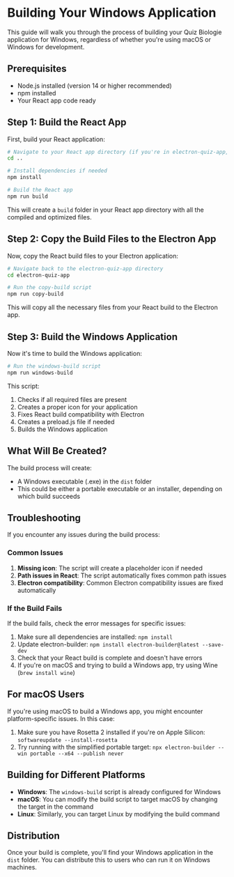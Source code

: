 # Building Your Windows Application

This guide will walk you through the process of building your Quiz Biologie application for Windows, regardless of whether you're using macOS or Windows for development.

## Prerequisites

- Node.js installed (version 14 or higher recommended)
- npm installed
- Your React app code ready

## Step 1: Build the React App

First, build your React application:

```bash
# Navigate to your React app directory (if you're in electron-quiz-app, go up one level)
cd ..

# Install dependencies if needed
npm install

# Build the React app
npm run build
```

This will create a `build` folder in your React app directory with all the compiled and optimized files.

## Step 2: Copy the Build Files to the Electron App

Now, copy the React build files to your Electron application:

```bash
# Navigate back to the electron-quiz-app directory
cd electron-quiz-app

# Run the copy-build script
npm run copy-build
```

This will copy all the necessary files from your React build to the Electron app.

## Step 3: Build the Windows Application

Now it's time to build the Windows application:

```bash
# Run the windows-build script
npm run windows-build
```

This script:
1. Checks if all required files are present
2. Creates a proper icon for your application
3. Fixes React build compatibility with Electron
4. Creates a preload.js file if needed
5. Builds the Windows application

## What Will Be Created?

The build process will create:

- A Windows executable (.exe) in the `dist` folder
- This could be either a portable executable or an installer, depending on which build succeeds

## Troubleshooting

If you encounter any issues during the build process:

### Common Issues

1. **Missing icon**: The script will create a placeholder icon if needed
2. **Path issues in React**: The script automatically fixes common path issues
3. **Electron compatibility**: Common Electron compatibility issues are fixed automatically

### If the Build Fails

If the build fails, check the error messages for specific issues:

1. Make sure all dependencies are installed: `npm install`
2. Update electron-builder: `npm install electron-builder@latest --save-dev`
3. Check that your React build is complete and doesn't have errors
4. If you're on macOS and trying to build a Windows app, try using Wine (`brew install wine`)

## For macOS Users

If you're using macOS to build a Windows app, you might encounter platform-specific issues. In this case:

1. Make sure you have Rosetta 2 installed if you're on Apple Silicon: `softwareupdate --install-rosetta`
2. Try running with the simplified portable target: `npx electron-builder --win portable --x64 --publish never`

## Building for Different Platforms

- **Windows**: The `windows-build` script is already configured for Windows
- **macOS**: You can modify the build script to target macOS by changing the target in the command
- **Linux**: Similarly, you can target Linux by modifying the build command

## Distribution

Once your build is complete, you'll find your Windows application in the `dist` folder. You can distribute this to users who can run it on Windows machines. 